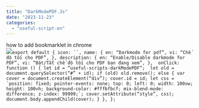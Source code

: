 ```yaml
---
title: "DarkModePDF.Js"
date: "2023-11-23"
categories: 
  - "useful-script-en"
---
```


how to add bookmarklet in chrome  
![](https://camo.githubusercontent.com/5f21e427a7d3ee887313a4f9b1ab033e6462db47ca299bf3f7e2d81a0ce854bd/68747470733a2f2f696d672e7765626e6f74732e636f6d2f323031392f30342f447261672d616e642d44726f702d4c696e6b732d696e2d4368726f6d652e706e67)```export default { icon: ``, name: { en: “Darkmode for pdf”, vi: “Chế độ tối cho PDF”, }, description: { en: “Enable/Disable darkmode for PDF”, vi: “Bật/Tắt chế độ tối cho PDF bạn đang xem”, },  onClick: function () { let id = “useful-scripts-darkModePDF”;  let old = document.querySelector(“#” + id); if (old) old.remove(); else { var cover = document.createElement(“div”); cover.id = id; let css = `position: fixed; pointer-events: none; top: 0; left: 0; width: 100vw; height: 100vh; background-color: #fffbfbcf; mix-blend-mode: difference; z-index: 99999;`; cover.setAttribute(“style”, css); document.body.appendChild(cover); } }, };```
